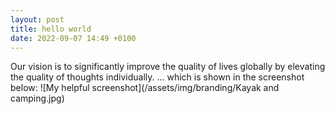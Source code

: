 ```yaml
---
layout: post
title: hello world
date: 2022-09-07 14:49 +0100
---
```

Our vision is to significantly improve the quality of lives globally by elevating the quality of thoughts individually.
... which is shown in the screenshot below:
![My helpful screenshot](/assets/img/branding/Kayak and camping.jpg)
